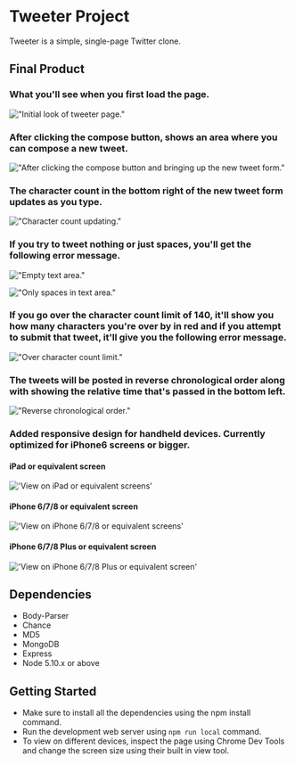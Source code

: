 # Tweeter Project

Tweeter is a simple, single-page Twitter clone.

## Final Product

### What you'll see when you first load the page.

!["Initial look of tweeter page."](https://github.com/Sonchucks/tweeter/blob/master/docs/initial-screen.png)

### After clicking the compose button, shows an area where you can compose a new tweet.

!["After clicking the compose button and bringing up the new tweet form."](https://github.com/Sonchucks/tweeter/blob/master/docs/after-compose-click.png)

### The character count in the bottom right of the new tweet form updates as you type.

!["Character count updating."](https://github.com/Sonchucks/tweeter/blob/master/docs/character-count-update.png)

### If you try to tweet nothing or just spaces, you'll get the following error message.

!["Empty text area."](https://github.com/Sonchucks/tweeter/blob/master/docs/blank-textarea-error.png)

!["Only spaces in text area."](https://github.com/Sonchucks/tweeter/blob/master/docs/only-spaces-textarea-error.png)

### If you go over the character count limit of 140, it'll show you how many characters you're over by in red and if you attempt to submit that tweet, it'll give you the following error message.

!["Over character count limit."](https://github.com/Sonchucks/tweeter/blob/master/docs/over-charcount-limit-error.png)

### The tweets will be posted in reverse chronological order along with showing the relative time that's passed in the bottom left.

!["Reverse chronological order."](https://github.com/Sonchucks/tweeter/blob/master/docs/reverse-chron-order.png)

### Added responsive design for handheld devices. Currently optimized for iPhone6 screens or bigger.

#### iPad or equivalent screen

!['View on iPad or equivalent screens'](https://github.com/Sonchucks/tweeter/blob/master/docs/iPad.png)

#### iPhone 6/7/8 or equivalent screen

!['View on iPhone 6/7/8 or equivalent screens'](https://github.com/Sonchucks/tweeter/blob/master/docs/iPhone6%2B.png)

#### iPhone 6/7/8 Plus or equivalent screen

!['View on iPhone 6/7/8 Plus or equivalent screen'](https://github.com/Sonchucks/tweeter/blob/master/docs/iPhone-Plus-Pixel2.png)

## Dependencies

- Body-Parser
- Chance
- MD5
- MongoDB
- Express
- Node 5.10.x or above

## Getting Started

- Make sure to install all the dependencies using the npm install command.
- Run the development web server using `npm run local` command.
- To view on different devices, inspect the page using Chrome Dev Tools and change the screen size using their built in view tool.